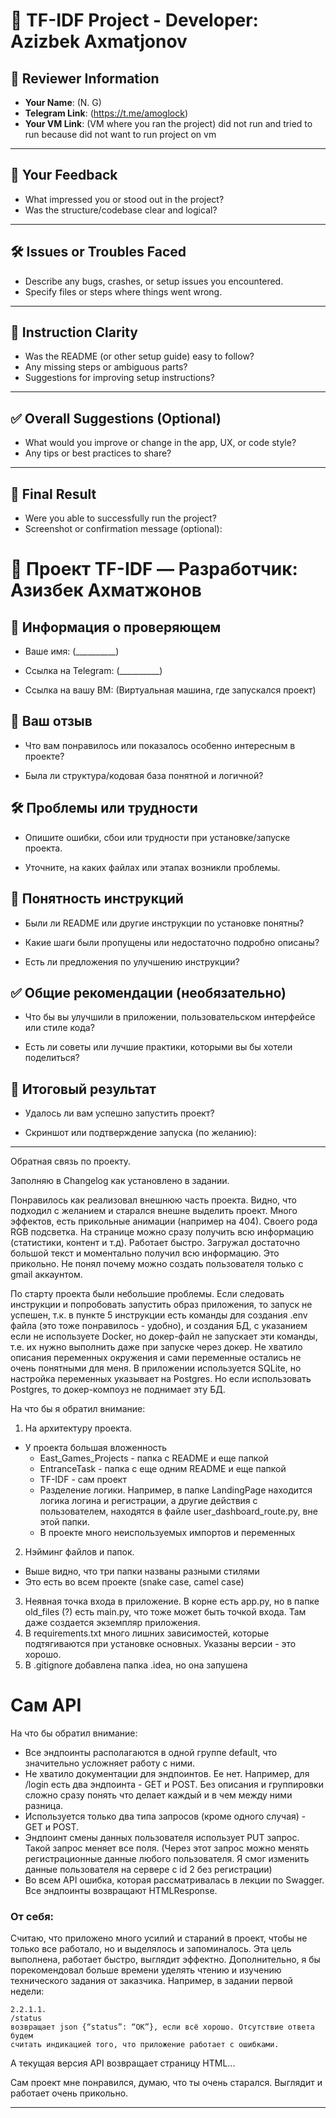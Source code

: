 # 👋 TF-IDF Project - Developer: Azizbek Axmatjonov

## 📇 Reviewer Information
- **Your Name**: (N. G)
- **Telegram Link**: (https://t.me/amoglock)
- **Your VM Link**: (VM where you ran the project) did not run and tried to run because did not want to run project on vm 

---

## 💬 Your Feedback
- What impressed you or stood out in the project?
- Was the structure/codebase clear and logical?

---

## 🛠️ Issues or Troubles Faced
- Describe any bugs, crashes, or setup issues you encountered.
- Specify files or steps where things went wrong.

---

## 📘 Instruction Clarity
- Was the README (or other setup guide) easy to follow?
- Any missing steps or ambiguous parts?
- Suggestions for improving setup instructions?

---

## ✅ Overall Suggestions (Optional)
- What would you improve or change in the app, UX, or code style?
- Any tips or best practices to share?

---

## 📎 Final Result
- Were you able to successfully run the project?
- Screenshot or confirmation message (optional):


# 👋 Проект TF-IDF — Разработчик: Азизбек Ахматжонов
## 📇 Информация о проверяющем
- Ваше имя: (__________)

- Ссылка на Telegram: (__________)

- Ссылка на вашу ВМ: (Виртуальная машина, где запускался проект)

## 💬 Ваш отзыв
- Что вам понравилось или показалось особенно интересным в проекте?

- Была ли структура/кодовая база понятной и логичной?

## 🛠️ Проблемы или трудности
- Опишите ошибки, сбои или трудности при установке/запуске проекта.

- Уточните, на каких файлах или этапах возникли проблемы.

## 📘 Понятность инструкций
- Были ли README или другие инструкции по установке понятны?

- Какие шаги были пропущены или недостаточно подробно описаны?

- Есть ли предложения по улучшению инструкции?

## ✅ Общие рекомендации (необязательно)
- Что бы вы улучшили в приложении, пользовательском интерфейсе или стиле кода?

- Есть ли советы или лучшие практики, которыми вы бы хотели поделиться?

## 📎 Итоговый результат
- Удалось ли вам успешно запустить проект?

- Скриншот или подтверждение запуска (по желанию):




***
Обратная связь по проекту.

Заполняю в Changelog как установлено в задании.

Понравилось как реализовал внешнюю часть проекта. Видно, что подходил с желанием и старался внешне выделить проект. 
Много эффектов, есть прикольные анимации (например на 404). Своего рода RGB подсветка.
На странице можно сразу получить всю информацию (статистики, контент и т.д). Работает быстро. Загружал достаточно
большой текст и моментально получил всю информацию. Это прикольно. Не понял почему можно создать пользователя
только с gmail аккаунтом.

По старту проекта были небольшие проблемы. Если следовать инструкции и попробовать запустить образ приложения, то запуск
не успешен, т.к. в пункте 5 инструкции есть команды для создания .env файла (это тоже понравилось - удобно), и создания 
БД, с указанием если не используете Docker, но докер-файл не запускает эти команды, т.е. их нужно выполнить даже при
запуске через докер. Не хватило описания переменных окружения и сами переменные остались не очень понятными для меня. В 
приложении используется SQLite, но настройка переменных указывает на Postgres. Но если использовать Postgres,
то докер-компоуз не поднимает эту БД.

На что бы я обратил внимание:
1. На архитектуру проекта.
- У проекта большая вложенность 
  - East_Games_Projects - папка с README и еще папкой
  - EntranceTask - папка с еще одним README и еще папкой
  - TF-IDF - сам проект
  - Разделение логики. Например, в папке LandingPage находится логика логина и регистрации, а другие действия с 
  пользователем, находятся в файле user_dashboard_route.py, вне этой папки.
  - В проекте много неиспользуемых импортов и переменных
2. Нэйминг файлов и папок. 
  - Выше видно, что три папки названы разными стилями
  - Это есть во всем проекте (snake case, camel case)
3. Неявная точка входа в приложение. В корне есть app.py, но в папке old_files (?) есть main.py, что тоже может быть
точкой входа. Там даже создается экземпляр приложения.
4. В requirements.txt много лишних зависимостей, которые подтягиваются при установке основных. Указаны версии - это хорошо.
5. В .gitignore добавлена папка .idea, но она запушена

# Сам API
На что бы обратил внимание:
- Все эндпоинты располагаются в одной группе default, что значительно усложняет работу с ними.
- Не хватило документации для эндпоинтов. Ее нет. Например, для /login есть два эндпоинта - GET и POST. Без описания и
группировки сложно сразу понять что делает каждый и в чем между ними разница.
- Используется только два типа запросов (кроме одного случая) - GET и POST.
- Эндпоинт смены данных пользователя использует PUT запрос. Такой запрос меняет все поля. (Через этот запрос можно менять
регистрационные данные любого пользователя. Я смог изменить данные пользователя на сервере с id 2 без регистрации)
- Во всем API ошибка, которая рассматривалась в лекции по Swagger. Все эндпоинты возвращают HTMLResponse.

### От себя:
Считаю, что приложено много усилий и стараний в проект, чтобы не только все работало, но и выделялось и запоминалось.
Эта цель выполнена, работает быстро, выглядит эффектно.
Дополнительно, я бы порекомендовал больше времени уделять чтению и изучению технического задания от заказчика.
Например, в задании первой недели: 
```
2.2.1.1.
/status
возвращает json {“status”: “OK”}, если всё хорошо. Отсутствие ответа будем
считать индикацией того, что приложение работает с ошибками.
```
А текущая версия API возвращает страницу HTML...

Сам проект мне понравился, думаю, что ты очень старался. Выглядит и работает очень прикольно.
***
